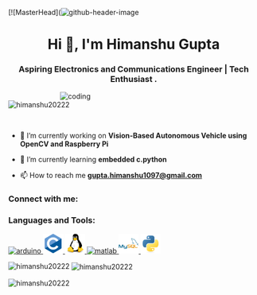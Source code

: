 [![MasterHead](![github-header-image](https://github.com/Himanshu20222/Himanshu20222/assets/108393584/924a7594-cd52-413b-a53f-6e93de801198)

<h1 align="center">Hi 👋, I'm Himanshu Gupta</h1>
<h3 align="center">Aspiring Electronics and Communications Engineer | Tech Enthusiast .</h3>
<img align="right" alt="coding" width="400" src="https://user-images.githubusercontent.com/74038190/212749447-bfb7e725-6987-49d9-ae85-2015e3e7cc41.gif">

<p align="left"> <img src="https://komarev.com/ghpvc/?username=himanshu20222&label=Profile%20views&color=0e75b6&style=flat" alt="himanshu20222" /> </p>

<p align="left"> <a href="https://twitter.com/" target="blank"><img src="https://img.shields.io/twitter/follow/?logo=twitter&style=for-the-badge" alt="" /></a> </p>

- 🔭 I’m currently working on **Vision-Based Autonomous Vehicle using OpenCV and Raspberry Pi**

- 🌱 I’m currently learning **embedded c.python**

- 📫 How to reach me **gupta.himanshu1097@gmail.com**

<h3 align="left">Connect with me:</h3>
<p align="left">
</p>

<h3 align="left">Languages and Tools:</h3>
<p align="left"> <a href="https://www.arduino.cc/" target="_blank" rel="noreferrer"> <img src="https://cdn.worldvectorlogo.com/logos/arduino-1.svg" alt="arduino" width="40" height="40"/> </a> <a href="https://www.cprogramming.com/" target="_blank" rel="noreferrer"> <img src="https://raw.githubusercontent.com/devicons/devicon/master/icons/c/c-original.svg" alt="c" width="40" height="40"/> </a> <a href="https://www.linux.org/" target="_blank" rel="noreferrer"> <img src="https://raw.githubusercontent.com/devicons/devicon/master/icons/linux/linux-original.svg" alt="linux" width="40" height="40"/> </a> <a href="https://www.mathworks.com/" target="_blank" rel="noreferrer"> <img src="https://upload.wikimedia.org/wikipedia/commons/2/21/Matlab_Logo.png" alt="matlab" width="40" height="40"/> </a> <a href="https://www.mysql.com/" target="_blank" rel="noreferrer"> <img src="https://raw.githubusercontent.com/devicons/devicon/master/icons/mysql/mysql-original-wordmark.svg" alt="mysql" width="40" height="40"/> </a> <a href="https://www.python.org" target="_blank" rel="noreferrer"> <img src="https://raw.githubusercontent.com/devicons/devicon/master/icons/python/python-original.svg" alt="python" width="40" height="40"/> </a> </p>

<p><img align="left" src="https://github-readme-stats.vercel.app/api/top-langs?username=himanshu20222&show_icons=true&locale=en&layout=compact" alt="himanshu20222" /></p>

<p>&nbsp;<img align="center" src="https://github-readme-stats.vercel.app/api?username=himanshu20222&show_icons=true&locale=en" alt="himanshu20222" /></p>

<p><img align="center" src="https://github-readme-streak-stats.herokuapp.com/?user=himanshu20222&" alt="himanshu20222" /></p>
